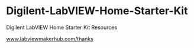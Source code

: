 # Digilent-LabVIEW-Home-Starter-Kit
Digilent LabVIEW Home Starter Kit Resources

www.labviewmakerhub.com/thanks
